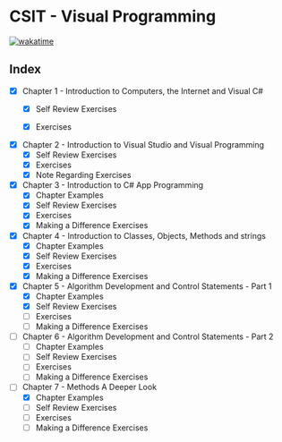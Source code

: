 # CSIT - Visual Programming

[![wakatime](https://wakatime.com/badge/github/karsterr/CSIT-Visual-Programming.svg)](https://wakatime.com/badge/github/karsterr/CSIT-Visual-Programming)

## **Index**

- [x] Chapter 1 - Introduction to Computers, the Internet and Visual C#
    - [x] Self Review Exercises
    - [x] Exercises


- [x] Chapter 2 - Introduction to Visual Studio and Visual Programming
    - [x] Self Review Exercises
    - [x] Exercises
    - [x] Note Regarding Exercises

- [x] Chapter 3 - Introduction to C# App Programming
    - [x] Chapter Examples
    - [x] Self Review Exercises
    - [x] Exercises
    - [x] Making a Difference Exercises

- [x] Chapter 4 - Introduction to Classes, Objects, Methods and strings
    - [x] Chapter Examples
    - [x] Self Review Exercises
    - [x] Exercises
    - [x] Making a Difference Exercises

- [x] Chapter 5 - Algorithm Development and Control Statements - Part 1
    - [x] Chapter Examples
    - [x] Self Review Exercises
    - [ ] Exercises
    - [ ] Making a Difference Exercises

- [ ] Chapter 6 - Algorithm Development and Control Statements - Part 2
    - [ ] Chapter Examples
    - [ ] Self Review Exercises
    - [ ] Exercises
    - [ ] Making a Difference Exercises

- [ ] Chapter 7 - Methods A Deeper Look
    - [x] Chapter Examples
    - [ ] Self Review Exercises
    - [ ] Exercises
    - [ ] Making a Difference Exercises
